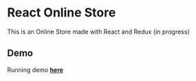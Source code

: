 # React Online Store

This is an Online Store made with React and Redux (in progress)

## Demo

Running demo **[here](https://mscebba-react-cart.herokuapp.com/)**
